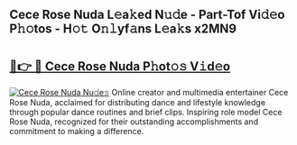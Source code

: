 ## Cece Rose Nuda L𝚎a𝚔ed N𝚞𝚍e - Part-Tof Vi𝚍𝚎o P𝚑𝚘tos - H𝚘𝚝 O𝚗𝚕yf𝚊ns L𝚎a𝚔s x2MN9

# <h2><a href="http://kfboaqe.oniu.top/?m=Cece+Rose+Nuda">🔗👉 🔴 Cece Rose Nuda P𝚑ot𝚘𝚜 V𝚒d𝚎o</a></h2>

[![Cece Rose Nuda Nu𝚍e𝚜](https://i.imgur.com/0qMVB7G.gif)](http://kfboaqe.oniu.top/?m=Cece+Rose+Nuda)
Online creator and multimedia entertainer Cece Rose Nuda, acclaimed for distributing dance and lifestyle knowledge through popular dance routines and brief clips. Inspiring role model Cece Rose Nuda, recognized for their outstanding accomplishments and commitment to making a difference.  
